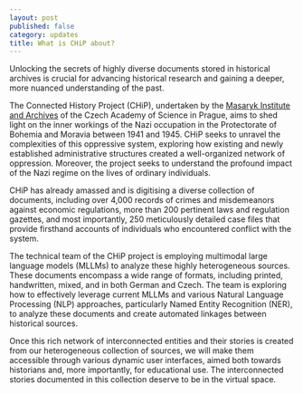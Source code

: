 ```yaml
---
layout: post
published: false
category: updates
title: What is CHiP about?
---
```

Unlocking the secrets of highly diverse documents stored in historical archives is crucial for advancing historical research and gaining a deeper, more nuanced understanding of the past.

The Connected History Project (CHiP), undertaken by the [Masaryk Institute and Archives](http://www.mua.cas.cz/en) of the Czech Academy of Science in Prague, aims to shed light on the inner workings of the Nazi occupation in the Protectorate of Bohemia and Moravia between 1941 and 1945. CHiP seeks to unravel the complexities of this oppressive system, exploring how existing and newly established administrative structures created a well-organized network of oppression. Moreover, the project seeks to understand the profound impact of the Nazi regime on the lives of ordinary individuals.

CHiP has already amassed and is digitising a diverse collection of documents, including over 4,000 records of crimes and misdemeanors against economic regulations, more than 200 pertinent laws and regulation gazettes, and most importantly, 250 meticulously detailed case files that provide firsthand accounts of individuals who encountered conflict with the system.

The technical team of the CHiP project is employing multimodal large language models (MLLMs) to analyze these highly heterogeneous sources. These documents encompass a wide range of formats, including printed, handwritten, mixed, and in both German and Czech. The team is exploring how to effectively leverage current MLLMs and various Natural Language Processing (NLP) approaches, particularly Named Entity Recognition (NER), to analyze these documents and create automated linkages between historical sources.

Once this rich network of interconnected entities and their stories is created from our heterogeneous collection of sources, we will make them accessible through various dynamic user interfaces, aimed both towards historians and, more importantly, for educational use. The interconnected stories documented in this collection deserve to be in the virtual space.
